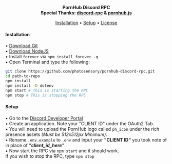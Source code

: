 <p align="center">
    <strong>PornHub Discord RPC</strong>  </br>
    <strong>Special Thanks: <a href="https://github.com/discordjs/RPC">discord-rpc</a> & <a href="https://github.com/pionxzh/pornhub.js">pornhub.js</a></strong>
</p>

<p align="center">
  <a href="#installation">Installation</a>
  •
  <a href="#setup">Setup</a>
  •
  <a href="https://choosealicense.com/licenses/mit/">License</a>
</p>


#### Installation
• [Download Git](https://git-scm.com/downloads)  </br>
• [Download NodeJS](https://nodejs.org/en/)  </br>
• Install `forever` via `npm install forever -g`  </br>
• Open Terminal and type the following:  </br>
```bash
git clone https://github.com/photosensory/pornhub-discord-rpc.git
cd path-to-repo
npm install
npm install -D dotenv
npm start # This is starting the RPC
npm stop # This is stopping the RPC
```

#### Setup
• Go to the [Discord Developer Portal](https://discord.com/developers)  </br>
• Create an application. Note your "CLIENT ID" under the OAuth2 Tab.  </br>
• You will need to upload the PornHub logo called `ph_icon` under the rich presence assets *(Must be 512x512px Minimum)*.  </br>
• Rename `.env.example` to `.env` and input your **"CLIENT ID"** you took note of in place of ***"client_id_here"***.  </br>
• Now start the RPC via `npm start` and it should work.  </br>
If you wish to stop the RPC, type `npm stop`
